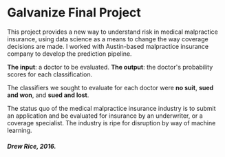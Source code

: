 # Galvanize Final Project

This project provides a new way to understand risk in medical malpractice insurance, using data science as a means to change the way coverage decisions are made. I worked with Austin-based malpractice insurance company to develop the prediction pipeline.

**The input**: a doctor to be evaluated. **The output**: the doctor's probability scores for each classification.

The classifiers we sought to evaluate for each doctor were **no suit**, **sued and won**, and **sued and lost**.  

The status quo of the medical malpractice insurance industry is to submit an application and be evaluated for insurance by an underwriter, or a coverage specialist. The industry is ripe for disruption by way of machine learning.

##### Drew Rice, 2016.
